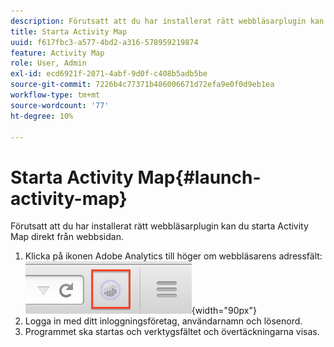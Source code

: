 ```yaml
---
description: Förutsatt att du har installerat rätt webbläsarplugin kan du starta Activity Map direkt från webbsidan.
title: Starta Activity Map
uuid: f617fbc3-a577-4bd2-a316-578959219874
feature: Activity Map
role: User, Admin
exl-id: ecd6921f-2071-4abf-9d0f-c408b5adb5be
source-git-commit: 7226b4c77371b486006671d72efa9e0f0d9eb1ea
workflow-type: tm+mt
source-wordcount: '77'
ht-degree: 10%

---
```


# Starta Activity Map{#launch-activity-map}

Förutsatt att du har installerat rätt webbläsarplugin kan du starta Activity Map direkt från webbsidan.

1. Klicka på ikonen Adobe Analytics till höger om webbläsarens adressfält:\
   ![](assets/an_icon.png){width=&quot;90px&quot;}
1. Logga in med ditt inloggningsföretag, användarnamn och lösenord.
1. Programmet ska startas och verktygsfältet och övertäckningarna visas.

